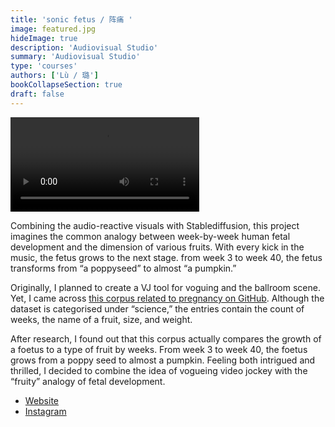 ```yaml
---
title: 'sonic fetus / 阵痛 '
image: featured.jpg
hideImage: true
description: 'Audiovisual Studio'
summary: 'Audiovisual Studio'
type: 'courses'
authors: ['Lù / 璐']
bookCollapseSection: true
draft: false
---
```


<video controls width=60%>
  <source src ="./video/lu-chen-sonic-fetus.mp4" type="video/mp4">
  Your browser does not support the video tag.
</video>

Combining the audio-reactive visuals with Stablediffusion, this project imagines the common analogy between week-by-week human fetal development and the dimension of various fruits. With every kick in the music, the fetus grows to the next stage. from week 3 to week 40, the fetus transforms from “a poppyseed” to almost “a pumpkin.”

Originally, I planned to create a VJ tool for voguing and the ballroom scene. Yet, I came across [this corpus related to pregnancy on GitHub](https://github.com/dariusk/corpora/blob/master/data/science/pregnancy.json). Although the dataset is categorised under “science,” the entries contain the count of weeks, the name of a fruit, size, and weight.

After research, I found out that this corpus actually compares the growth of a foetus to a type of fruit by weeks. From week 3 to week 40, the foetus grows from a poppy seed to almost a pumpkin. Feeling both intrigued and thrilled, I decided to combine the idea of vogueing video jockey with the “fruity” analogy of fetal development.

- [Website](https://l-lu-u.github.io/)
- [Instagram](https://www.instagram.com/lu.does.stuff/)